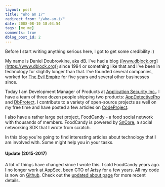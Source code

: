 ```yaml
---
layout: post
title: "Who am I?"
redirect_from: "/who-am-i/"
date: 2008-08-10 18:03:54
tags: [me me]
comments: true
dblog_post_id: 2
---
```

Before I start writing anything serious here, I got to get some credibility :)

My name is Daniel Doubrovkine, aka dB. I've had a blog ([www.dblock.org](https://www.dblock.org)) since 1994 or something like that and I've been in technology for slightly longer than that. I've founded several companies, worked for [The Evil Empire](https://www.microsoft.com) for five years and several other businesses since.

Today I am Development Manager of Products at [Application Security Inc.](https://web.archive.org/web/20131111165225/https://www.appsecinc.com). I have a team of three dozen people shipping two products: [AppDetectivePro](https://web.archive.org/web/20131111165225/https://www.appsecinc.com/products/appdetective/) and [DbProtect](https://web.archive.org/web/20131111165225/https://www.appsecinc.com/products/dbprotect/index.shtml). I contribute to a variety of open-source projects as well on my free time and have posted a few articles on [CodeProject](https://www.codeproject.com/script/Articles/MemberArticles.aspx?amid=913212).

I also have a rather large pet project, FoodCandy - a food social network with thousands of members. FoodCandy is powered by [SnCore](https://github.com/dblock/sncore), a social networking SDK that I wrote from scratch.

In this blog you're going to find interesting articles about technology that I am involved with. Some might help you in your tasks.

#### Update (2015-2017)

A lot of things have changed since I wrote this. I sold FoodCandy years ago. I no longer work at AppSec, been CTO of [Artsy](https://www.artsy.net) for a few years. All my code is now on [Github](https://github.com/dblock). Check out the [updated about page](/about) for more recent details.


